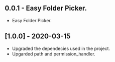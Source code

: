 ## 0.0.1 - Easy Folder Picker.

* Easy Folder Picker.

## [1.0.0] - 2020-03-15
 
* Upgraded the dependecies used in the project.
* Upgarded path and permission_handler.
